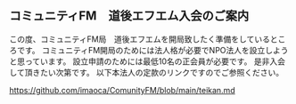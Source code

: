## コミュニティFM　道後エフエム入会のご案内
この度、コミュニティFM局　道後エフエムを開局致したく準備をしているところです。
コミュニティFM開局のためには法人格が必要でNPO法人を設立しようと思っています。
設立申請のためには最低10名の正会員が必要です。
是非入会して頂きたい次第です。
以下本法人の定款のリンクですのでご参照ください。

https://github.com/imaoca/ComunityFM/blob/main/teikan.md

